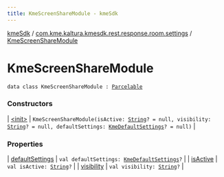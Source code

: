 ```yaml
---
title: KmeScreenShareModule - kmeSdk
---
```


[kmeSdk](../../index.html) / [com.kme.kaltura.kmesdk.rest.response.room.settings](../index.html) / [KmeScreenShareModule](./index.html)

# KmeScreenShareModule

`data class KmeScreenShareModule : `[`Parcelable`](https://developer.android.com/reference/android/os/Parcelable.html)

### Constructors

| [&lt;init&gt;](-init-.html) | `KmeScreenShareModule(isActive: `[`String`](https://kotlinlang.org/api/latest/jvm/stdlib/kotlin/-string/index.html)`? = null, visibility: `[`String`](https://kotlinlang.org/api/latest/jvm/stdlib/kotlin/-string/index.html)`? = null, defaultSettings: `[`KmeDefaultSettings`](../-kme-default-settings/index.html)`? = null)` |

### Properties

| [defaultSettings](default-settings.html) | `val defaultSettings: `[`KmeDefaultSettings`](../-kme-default-settings/index.html)`?` |
| [isActive](is-active.html) | `val isActive: `[`String`](https://kotlinlang.org/api/latest/jvm/stdlib/kotlin/-string/index.html)`?` |
| [visibility](visibility.html) | `val visibility: `[`String`](https://kotlinlang.org/api/latest/jvm/stdlib/kotlin/-string/index.html)`?` |

